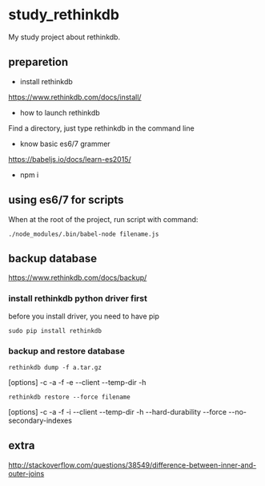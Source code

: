 # study_rethinkdb

My study project about rethinkdb.

## preparetion

- install rethinkdb

https://www.rethinkdb.com/docs/install/

- how to launch rethinkdb

Find a directory, just type rethinkdb in the command line

- know basic es6/7 grammer

https://babeljs.io/docs/learn-es2015/

- npm i

## using es6/7 for scripts

When at the root of the project, run script with command:

```
./node_modules/.bin/babel-node filename.js
```

## backup database

https://www.rethinkdb.com/docs/backup/

### install rethinkdb python driver first

before you install driver, you need to have pip

`sudo pip install rethinkdb`

### backup and restore database

`rethinkdb dump -f a.tar.gz`

[options] -c -a -f -e --client --temp-dir -h

`rethinkdb restore --force filename`

[options] -c -a -f -i --client --temp-dir -h --hard-durability --force --no-secondary-indexes

## extra

http://stackoverflow.com/questions/38549/difference-between-inner-and-outer-joins
